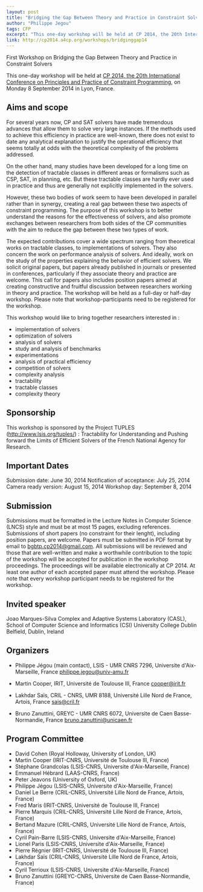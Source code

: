 ```yaml
---
layout: post
title: "Bridging the Gap Between Theory and Practice in Constraint Solvers"
author: "Philippe Jegou"
tags: CFP
excerpt: "This one-day workshop will be held at CP 2014, the 20th International Conference on Principles and Practice of Constraint Programming."
link: http://cp2014.a4cp.org/workshops/bridginggap14
---
```

First Workshop on Bridging the Gap Between Theory and Practice in Constraint Solvers

This one-day workshop will be held at [CP 2014, the 20th International Conference on Principles and Practice of Constraint Programming](http://cp2014.a4cp.org), on Monday 8 September 2014 in Lyon, France.


## Aims and scope

For several years now, CP and SAT solvers have made tremendous advances that allow them to solve very large instances.
If the methods used to achieve this efficiency in practice are well-known, there does not exist to date any analytical explanation to justify the operational efficiency that seems totally at odds with the theoretical complexity of the problems addressed.

On the other hand, many studies have been developed for a long time on the detection of tractable classes in different areas or formalisms such as CSP, SAT, in planning, etc.
But these tractable classes are hardly ever used in practice and thus are generally not explicitly implemented in the solvers.

However, these two bodies of work seem to have been developed in parallel rather than in synergy, creating a real gap between these two aspects of constraint programming.
The purpose of this workshop is to better understand the reasons for the effectiveness of solvers, and also promote exchanges between researchers from both sides of the CP communities with the aim to reduce the gap between these two types of work.

The expected contributions cover a wide spectrum ranging from theoretical works on tractable classes, to implementations of solvers. They also concern the work on performance analysis of solvers. And ideally, work on the study of the properties explaining the behavior of efficient solvers.
We solicit original papers, but papers already published in journals or presented in conferences, particularly if they associate theory and practice are welcome.
This call for papers also includes position papers aimed at creating constructive and fruitful discussion between researchers working in theory and practice.
The workshop will be held as a full-day or half-day workshop. Please note that workshop-participants need to be registered for the workshop.

This workshop would like to bring together researchers interested in :
- implementation of solvers
- optimization of solvers
- analysis of solvers
- study and analysis of benchmarks
- experimentations
- analysis of practical efficiency
- competition of solvers
- complexity analysis
- tractability
- tractable classes
- complexity theory

## Sponsorship

This workshop is sponsored by the Project TUPLES (http://www.lsis.org/tuples/) :
Tractability for Understanding and Pushing forward the Limits of Efficient Solvers
of the French National Agency for Research.

## Important Dates

Submission date: June 30, 2014
Notification of acceptance: July 25, 2014
Camera ready version: August 15, 2014
Workshop day: September 8, 2014

## Submission

Submissions must be formatted in the Lecture Notes in Computer Science (LNCS) style and must be at most 15 pages, excluding references. Submissions of short papers (no constraint for their lenght), including position papers, are welcome.
Papers must be submitted in PDF format by email to bgbtp.cp2014@gmail.com.
All submissions will be reviewed and those that are well-written and make a worthwhile contribution to the topic of the workshop will be accepted for publication in the workshop proceedings. The proceedings will be available electronically at CP 2014. At least one author of each accepted paper must attend the workshop. Please note that every workshop participant needs to be registered for the workshop.

## Invited speaker

Joao Marques-Silva
Complex and Adaptive Systems Laboratory (CASL),
School of Computer Science and Informatics (CSI)
University College Dublin Belfield,
Dublin, Ireland

## Organizers

* Philippe Jégou (main contact), LSIS - UMR CNRS 7296, Universite d'Aix-Marseille, France
  philippe.jegou@univ-amu.fr

* Martin Cooper, IRIT, Université de Toulouse III, France
  cooper@irit.fr

* Lakhdar Saïs, CRIL - CNRS, UMR 8188, Université Lille Nord de France, Artois, France
  sais@cril.fr
  
* Bruno Zanuttini, GREYC - UMR CNRS 6072, Universite de Caen Basse-Normandie, France
  bruno.zanuttini@unicaen.fr

## Program Committee

* David Cohen (Royal Holloway, University of London, UK)
* Martin Cooper (IRIT-CNRS, Université de Toulouse III, France)
* Stéphane Grandcolas (LSIS-CNRS, Universite d'Aix-Marseille, France)
* Emmanuel Hébrard (LAAS-CNRS, France)
* Peter Jeavons (University of Oxford, UK)
* Philippe Jégou (LSIS-CNRS, Universite d'Aix-Marseille, France)
* Daniel Le Berre (CRIL-CNRS, Université Lille Nord de France, Artois, France)
* Fred Maris (IRIT-CNRS, Université de Toulouse III, France)
* Pierre Marquis (CRIL-CNRS, Université Lille Nord de France, Artois, France)
* Bertand Mazure (CRIL-CNRS, Université Lille Nord de France, Artois, France)
* Cyril Pain-Barre (LSIS-CNRS, Universite d'Aix-Marseille, France)
* Lionel Paris (LSIS-CNRS, Universite d'Aix-Marseille, France)
* Pierre Régnier (IRIT-CNRS, Université de Toulouse III, France)
* Lakhdar Saïs (CRIL-CNRS, Université Lille Nord de France, Artois, France)
* Cyril Terrioux (LSIS-CNRS, Universite d'Aix-Marseille, France)
* Bruno Zanuttini (GREYC-CNRS, Universite de Caen Basse-Normandie, France)
